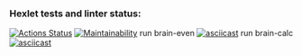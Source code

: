 ### Hexlet tests and linter status:
[![Actions Status](https://github.com/Alexandr221994/python-project-49/workflows/hexlet-check/badge.svg)](https://github.com/Alexandr221994/python-project-49/actions)
[![Maintainability](https://api.codeclimate.com/v1/badges/235abf1b20e6271ac8dd/maintainability)](https://codeclimate.com/github/Alexandr221994/python-project-49/maintainability)
run brain-even
[![asciicast](https://asciinema.org/a/TirAzWJ1ibbMw5nMPvWr8E7PE.svg)](https://asciinema.org/a/TirAzWJ1ibbMw5nMPvWr8E7PE)
run brain-calc
[![asciicast](https://asciinema.org/a/J1G7JDNLRSGHYJPjqDezlCyBc.svg)](https://asciinema.org/a/J1G7JDNLRSGHYJPjqDezlCyBc)
